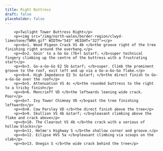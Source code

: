 ```yaml
---
title: Right Buttress
draft: false
placeholder: false
---
```



        <p>Twilight Tower Buttress Right</p>
        <p><img src="/img/north-wales/border-region/clwyd-limestone/TWRH.gif" WIDTH="543" HEIGHT="327"></p>
        <p><b>1. Wood Pigeon Crack VS 4b </b>the groove right of the tree finishing right around the overhang.</p>
        <p><b>2. Goin' to a Go Go (7b+) &starf; </b>super technical fingery climbing up the centre of the buttress with a frustrating start</p>
        <p><b>3. Go-a-Go-Go E2 5b &starf; </b>super. Climb the prominent groove to the roof, exit left and up via a Go-a-Go-Go flake.</p>
        <p><b>4. High Impedance E2 5c &starf; </b>the direct finish to Go-a-Go-Go over the roof</p>
        <p><b>5. Attenuation VS 4c </b>the rounded buttress to the right to a tricky finish</p>
        <p><b>6. Moncrieff VD </b>the leftwards leaning wide crack. Poor</p>
        <p><b>7. Ivy Tower Chimney VD </b>past the tree finishing leftwards</p>
        <p><b>8. Cow Parsley VD </b>the direct finish above the tree</p>
        <p><b>9. Skullion VS 4b &starf; </b>pleasant climbing above the flake and crack above</p>
        <p><b>10. The Clearout VS 4b </b>the crack with a serious of hollow blocks</p>
        <p><b>11. Helme's Highway S </b>the shallow corner and groove.</p>
        <p><b>12. Eclipse HVS 5a </b>pleasant climbing via scoops on the slab</p>
        <p><b>13. Onegin S </b>the wide crack behind the tree</p>


